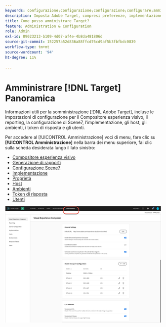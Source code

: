 ```yaml
---
keywords: configurazione;configurazione;configurazione;configurare;amministrazione;setup;setup;set up;administration
description: Imposta Adobe Target, compresi preferenze, implementazione, gestione degli utenti, proprietà, configurazione Scene7, gestione degli host e token di risposta.
title: Come posso amministrare Target?
feature: Administration & Configuration
role: Admin
exl-id: 89023213-b109-4d07-af4e-4b8da481806d
source-git-commit: 152257a52d836a88ffcd76cd9af5b3fbfbdc0839
workflow-type: tm+mt
source-wordcount: '94'
ht-degree: 11%

---
```


# Amministrare [!DNL Target] Panoramica

Informazioni utili per la somministrazione [!DNL Adobe Target], incluse le impostazioni di configurazione per il Compositore esperienza visivo, il reporting, la configurazione di Scene7, l’implementazione, gli host, gli ambienti, i token di risposta e gli utenti.

Per accedere al [!UICONTROL Amministrazione] voci di menu, fare clic su **[!UICONTROL Amministrazione]** nella barra dei menu superiore, fai clic sulla scheda desiderata lungo il lato sinistro:

* [Compositore esperienza visivo](/help/main/administrating-target/visual-experience-composer-set-up.md)
* [Generazione di rapporti](/help/main/administrating-target/reporting.md)
* [Configurazione Scene7](/help/main/administrating-target/scene7-settings.md)
* [Implementazione](/help/main/c-implementing-target/implementing-target.md)
* [Proprietà](/help/main/administrating-target/c-user-management/property-channel/property-channel.md)
* [Host](/help/main/administrating-target/hosts.md)
* [Ambienti](/help/main/administrating-target/environments.md)
* [Token di risposta](/help/main/administrating-target/response-tokens.md)
* [Utenti](/help/main/administrating-target/c-user-management/user-management.md)

![Menu Amministrazione di Adobe Target](/help/main/administrating-target/assets/administration.png)
